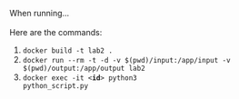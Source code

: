 When running... <br><br>
Here are the commands:
1) <code>docker build -t lab2 .</code>
2) <code>docker run --rm -t -d -v $(pwd)/input:/app/input -v $(pwd)/output:/app/output lab2</code>
3) <code>docker exec -it <**id**> python3 python_script.py</code>
